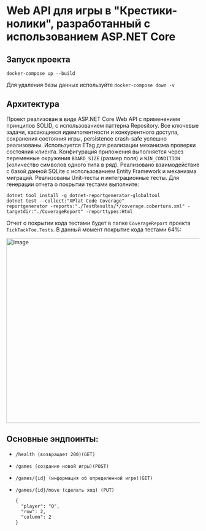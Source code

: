 # Web API для игры в "Крестики-нолики", разработанный с использованием ASP.NET Core

## Запуск проекта
```
docker-compose up --build
```
Для удаления базы данных используйте `docker-compose down -v`

## Архитектура

Проект реализован в виде ASP.NET Core Web API с применением принципов SOLID, с использованием паттерна Repository. Все ключевые задачи, касающиеся идемпотентности и конкурентного доступа, сохранения состояния игры, persistence crash-safe успешно реализованы.
Используется ETag для реализации механизма проверки состояния клиента. Конфигурация приложения выполняется через переменные окружения `BOARD_SIZE` (размер поля) и `WIN_CONDITION` (количество символов одного типа в ряд). Реализовано взаимодействие с базой данной SQLite с использованием Entity Framework и механизма миграций.
Реализованы Unit-тесты и интеграционные тесты. Для генерации отчета о покрытии тестами выполните:
```
dotnet tool install -g dotnet-reportgenerator-globaltool
dotnet test --collect:"XPlat Code Coverage"
reportgenerator -reports:"./TestResults/*/coverage.cobertura.xml" -targetdir:"./CoverageReport" -reporttypes:Html
```
Отчет о покрытии кода тестами будет в папке `CoverageReport` проекта `TickTackToe.Tests`. В данный момент покрытие кода тестами 64%:

<img width="631" height="482" alt="image" src="https://github.com/user-attachments/assets/5502447d-a81b-42f8-b41d-36aef7f6f955" />

## Основные эндпоинты:

- `/health (возвращает 200)(GET)`

- `/games (создание новой игры)(POST)`

- `/games/{id} (информация об определенной игре)(GET)`

- ```
  /games/{id}/move (сделать ход) (PUT)

  {
    "player": "O",
    "row": 2,
    "column": 2
  }
